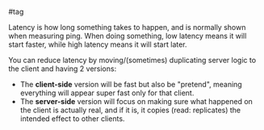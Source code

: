 #tag

Latency is how long something takes to happen, and is normally shown when measuring ping. When doing something, low latency means it will start faster, while high latency means it will start later.

You can reduce latency by moving/(sometimes) duplicating server logic to the client and having 2 versions:
- The **client-side** version will be fast but also be "pretend", meaning everything will appear super fast only for that client.
- The **server-side** version will focus on making sure what happened on the client is actually real, and if it is, it copies (read: replicates) the intended effect to other clients.